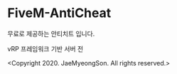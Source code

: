 # FiveM-AntiCheat
무료로 제공하는 안티치트 입니다.

vRP 프레임워크 기반 서버 전

<Copyright 2020. JaeMyeongSon. All rights reserved.>
